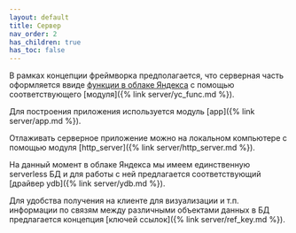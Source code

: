 ```yaml
---
layout: default
title: Сервер
nav_order: 2
has_children: true
has_toc: false
---
```


В рамках концепции фреймворка предполагается, что серверная часть оформляется ввиде 
[функции в облаке Яндекса](https://cloud.yandex.ru/services/functions) с помощью соответствующего 
[модуля]({% link server/yc_func.md %}).

Для построения приложения используется модуль [app]({% link server/app.md %}).

Отлаживать серверное приложение можно на локальном компьютере с помощью модуля [http_server]({% link server/http_server.md %}).

На данный момент в облаке Яндекса мы имеем единственную serverless БД и для работы с ней предлагается соответствующий [драйвер ydb]({% link server/ydb.md %}).

Для удобства получения на клиенте для визуализации и т.п. информации по связям между различными объектами данных в БД предлагается концепция [ключей ссылок]({% link server/ref_key.md %}).



